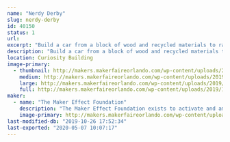 ```yaml
---
name: "Nerdy Derby"
slug: nerdy-derby
id: 40150
status: 1
url: 
excerpt: "Build a car from a block of wood and recycled materials to race down our custom made track!"
description: "Build a car from a block of wood and recycled materials to race down our custom made track!"
location: Curiosity Building
image-primary:
  - thumbnail: http://makers.makerfaireorlando.com/wp-content/uploads/2019/10/48012747717_e33fda61f4_w-150x150.jpg
    medium: http://makers.makerfaireorlando.com/wp-content/uploads/2019/10/48012747717_e33fda61f4_w-300x225.jpg
    large: http://makers.makerfaireorlando.com/wp-content/uploads/2019/10/48012747717_e33fda61f4_w.jpg
    full: http://makers.makerfaireorlando.com/wp-content/uploads/2019/10/48012747717_e33fda61f4_w.jpg
maker:
  - name: "The Maker Effect Foundation"
    description: "The Maker Effect Foundation exists to activate and amplify the efforts of makers as they learn, build and work together in their communities. Our efforts include research, publication, community organization, event production, and startup advisement. The foundation’s community organization and startup efforts are focused on Central Florida, however our research and publication efforts are not limited in scope. The Maker Effect Foundation is a 501(c)(3) public charity. "
    image-primary: http://makers.makerfaireorlando.com/wp-content/uploads/2015/09/candy_making_buttons_at_makerfx-1024x1024.jpg
last-modified-db: "2019-10-26 17:52:34"
last-exported: "2020-05-07 10:07:17"
---
```

